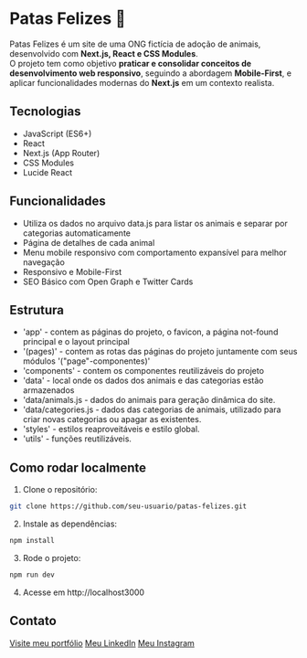 # Patas Felizes 🐾

Patas Felizes é um site de uma ONG fictícia de adoção de animais, desenvolvido com **Next.js, React e CSS Modules**.  
O projeto tem como objetivo **praticar e consolidar conceitos de desenvolvimento web responsivo**, seguindo a abordagem **Mobile-First**, e aplicar funcionalidades modernas do **Next.js** em um contexto realista.

## Tecnologias

- JavaScript (ES6+)
- React
- Next.js (App Router)
- CSS Modules
- Lucide React

## Funcionalidades

- Utiliza os dados no arquivo data.js para listar os animais e separar por categorias automaticamente
- Página de detalhes de cada animal
- Menu mobile responsivo com comportamento expansível para melhor navegação
- Responsivo e Mobile-First
- SEO Básico com Open Graph e Twitter Cards


## Estrutura
- 'app' - contem as páginas do projeto, o favicon, a página not-found principal e o layout principal
- '(pages)' - contem as rotas das páginas do projeto juntamente com seus módulos '("page"-componentes)'
- 'components' - contem os componentes reutilizáveis do projeto 
- 'data' - local onde os dados dos animais e das categorias estão armazenados
- 'data/animals.js - dados do animais para geração dinâmica do site.
- 'data/categories.js - dados das categorias de animais, utilizado para criar novas categorias ou apagar as existentes.
- 'styles' - estilos reaproveitáveis e estilo global.
- 'utils' - funções reutilizáveis.

## Como rodar localmente

1. Clone o repositório:

```bash
git clone https://github.com/seu-usuario/patas-felizes.git 
```
2. Instale as dependências:
```bash
npm install
```
3. Rode o projeto: 
```bash
npm run dev
```
4. Acesse em http://localhost3000

## Contato

[Visite meu portfólio](https://github.com/JeanCelin)
[Meu LinkedIn](https://www.linkedin.com/in/jean-celin/)
[Meu Instagram](https://www.instagram.com/jeancelin_/)









